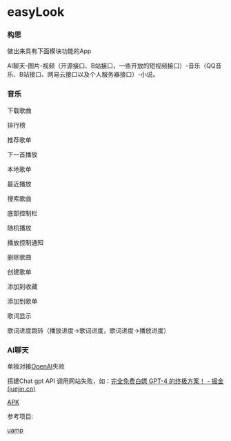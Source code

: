 # easyLook

### 构思

做出来具有下面模块功能的App

AI聊天-图片-视频（开源接口、B站接口，一些开放的短视频接口）-音乐（QQ音乐、B站接口、网易云接口以及个人服务器接口）-小说。

### 音乐

下载歌曲

排行榜

推荐歌单

下一首播放

本地歌单

最近播放

搜索歌曲

底部控制栏

随机播放

播放控制通知

删除歌曲

创建歌单

添加到收藏

添加到歌单

歌词显示

歌词进度跳转（播放进度->歌词进度，歌词进度->播放进度）





### AI聊天

单独对接[OpenAI](https://openai.com/)失败

搭建Chat gpt API 调用网站失败，如：[完全免费白嫖 GPT-4 的终极方案！ - 掘金 (juejin.cn)](https://juejin.cn/post/7241790368949190693?share_token=ed8e5516-90c9-4764-8c00-c56b4795a270)

[APK](https://github.com/VCE-K/EasyLook/blob/main/app/release/app-release.apk)

参考项目:

[uamp](https://github.com/android/uamp)





